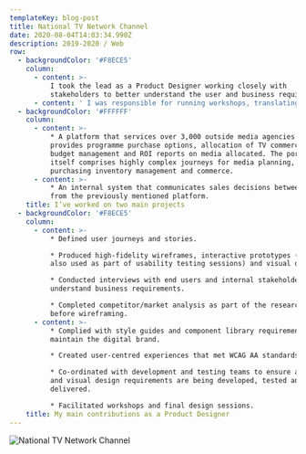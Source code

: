 ```yaml
---
templateKey: blog-post
title: National TV Network Channel
date: 2020-08-04T14:03:34.990Z
description: 2019-2020 / Web
row:
  - backgroundColor: '#F8ECE5'
    column:
      - content: >-
          I took the lead as a Product Designer working closely with
          stakeholders to better understand the user and business requirements.
      - content: ' I was responsible for running workshops, translating needs and goals into designs and flows, working closely with developers to understand the tech constraints, research with users and stakeholders, creating and updating style guides and design systems, producing hi-fidelity prototypes and deliverables, testing and iterating prototypes.'
  - backgroundColor: '#FFFFFF'
    column:
      - content: >-
          * A platform that services over 3,000 outside media agencies and
          provides programme purchase options, allocation of TV commercials,
          budget management and ROI reports on media allocated. The portal
          itself comprises highly complex journeys for media planning,
          purchasing inventory management and commerce.
      - content: >-
          * An internal system that communicates sales decisions between teams
          from the previously mentioned platform.
    title: I’ve worked on two main projects
  - backgroundColor: '#F8ECE5'
    column:
      - content: >-
          * Defined user journeys and stories.

          * Produced high-fidelity wireframes, interactive prototypes (that were
          also used as part of usability testing sessions) and visual designs.

          * Conducted interviews with end users and internal stakeholders to
          understand business requirements.

          * Completed competitor/market analysis as part of the research phase
          before wireframing.
      - content: >-
          * Complied with style guides and component library requirements to
          maintain the digital brand.

          * Created user-centred experiences that met WCAG AA standards.

          * Co-ordinated with development and testing teams to ensure all UX/UI
          and visual design requirements are being developed, tested and
          delivered.

          * Facilitated workshops and final design sessions.
    title: My main contributions as a Product Designer
---
```

![National TV Network Channel](/img/screen_4.png)
